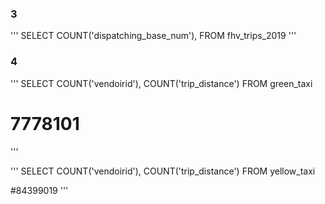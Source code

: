 ### 3
'''
SELECT
   COUNT('dispatching_base_num'),
FROM
   fhv_trips_2019
'''

### 4
'''
SELECT
   COUNT('vendoirid'),
   COUNT('trip_distance')
FROM
   green_taxi

# 7778101
'''

'''
SELECT
   COUNT('vendoirid'),
   COUNT('trip_distance')
FROM
   yellow_taxi

#84399019
'''
